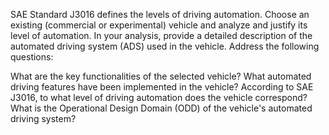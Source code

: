 SAE Standard J3016 defines the levels of driving automation. Choose an existing (commercial or experimental) vehicle and analyze and justify its level of automation. In your analysis, provide a detailed description of the automated driving system (ADS) used in the vehicle. Address the following questions:

What are the key functionalities of the selected vehicle?
What automated driving features have been implemented in the vehicle?
According to SAE J3016, to what level of driving automation does the vehicle correspond?
What is the Operational Design Domain (ODD) of the vehicle's automated driving system?
